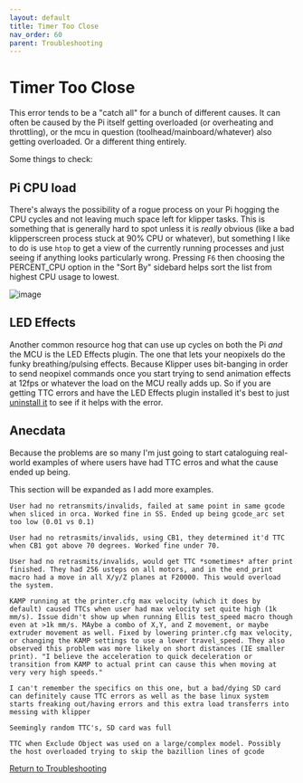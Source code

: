 ```yaml
---
layout: default 
title: Timer Too Close
nav_order: 60
parent: Troubleshooting
---
```


# Timer Too Close

This error tends to be a "catch all" for a bunch of different causes. It can often be caused by the Pi itself getting overloaded (or overheating and throttling), or the mcu in question (toolhead/mainboard/whatever) also getting overloaded. Or a different thing entirely.

Some things to check:

## Pi CPU load

There's always the possibility of a rogue process on your Pi hogging the CPU cycles and not leaving much space left for klipper tasks. This is something that is generally hard to spot unless it is *really* obvious
(like a bad klipperscreen process stuck at 90% CPU or whatever), but something I like to do is use `htop` to get a view of the currently running processes and just seeing if anything looks particularly wrong. Pressing
`F6` then choosing the PERCENT_CPU option in the "Sort By" sidebard helps sort the list from highest CPU usage to lowest.

![image](https://github.com/user-attachments/assets/cc61761f-2e5b-4adc-a9f3-9744af4a8b87)

## LED Effects

Another common resource hog that can use up cycles on both the Pi *and* the MCU is the LED Effects plugin. The one that lets your neopixels do the funky breathing/pulsing effects. Because Klipper uses bit-banging in
order to send neopixel commands once you start trying to send animation effects at 12fps or whatever the load on the MCU really adds up. So if you are getting TTC errors and have the LED Effects plugin installed it's
best to just [uninstall it](https://github.com/julianschill/klipper-led_effect?tab=readme-ov-file#uninstall) to see if it helps with the error.

## Anecdata

Because the problems are so many I'm just going to start cataloguing real-world examples of where users have had TTC erros and what the cause ended up being.

This section will be expanded as I add more examples.


`User had no retransmits/invalids, failed at same point in same gcode when sliced in orca. Worked fine in SS. Ended up being gcode_arc set too low (0.01 vs 0.1)`

`User had no retrasmits/invalids, using CB1, they determined it'd TTC when CB1 got above 70 degrees. Worked fine under 70.`

`User had no retrasmits/invalids, would get TTC *sometimes* after print finished. They had 256 usteps on all motors, and in the end_print macro had a move in all X/y/Z planes at F20000. This would overload the system. `


`KAMP running at the printer.cfg max velocity (which it does by default) caused TTCs when user had max velocity set quite high (1k mm/s). Issue didn't show up when running Ellis test_speed macro though even at >1k mm/s. MAybe a combo of X,Y, and Z movement, or maybe extruder movement as well. Fixed by lowering printer.cfg max velocity, or changing the KAMP settings to use a lower travel_speed.
They also observed this problem was more likely on short distances (IE smaller print). "I believe the acceleration to quick deceleration or transition from KAMP to actual print can cause this when moving at very very high speeds."`

`I can't remember the specifics on this one, but a bad/dying SD card can definitely cause TTC errors as well as the base linux system starts freaking out/having errors and this extra load transferrs into messing with klipper`

`Seemingly random TTC's, SD card was full`

`TTC when Exclude Object was used on a large/complex model. Possibly the host overloaded trying to skip the bazillion lines of gcode`

[Return to Troubleshooting](./)
